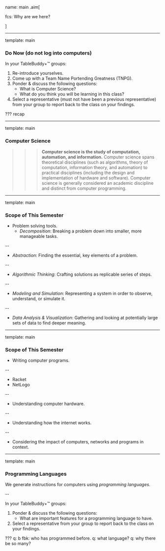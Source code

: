 name: main
.aim[<div>
fcs: Why are we here?
</div>]

---
template: main

### Do Now (do not log into computers)

In your TableBuddy+™ groups:
1. Re-introduce yourselves.
2. Come up with a Team Name Portending Greatness (TNPG).
2. Ponder & discuss the following questions:
   - What is Computer Science?
   - What do you think you will be learning in this class?
3. Select a representative (must not have been a previous representative) from your group to report back to the class on your findings.

???
recap

---
template: main

### Computer Science

>>> __Computer science is the study of computation, automation, and information.__ Computer science spans theoretical disciplines (such as algorithms, theory of computation, information theory, and automation) to practical disciplines (including the design and implementation of hardware and software). Computer science is generally considered an academic discipline and distinct from computer programming.

---
template: main

### Scope of This Semester

- Problem solving tools.
  - _Decomposition_: Breaking a problem down into smaller, more manageable tasks.

--
  - _Abstraction_: Finding the essential, key elements of a problem.

--
  - _Algorithmic Thinking_: Crafting solutions as replicable series of steps.

--
  - _Modeling and Simulation_: Representing a system in order to observe, understand, or simulate it.

--
  - _Data Analysis & Visualization_: Gathering and looking at potentially large sets of data to find deeper meaning.

---
template: main

### Scope of This Semester

- Writing computer programs.

--
  - Racket
  - NetLogo

--
- Understanding computer hardware.

--
- Understanding how the internet works.

--
- Considering the impact of computers, networks and programs in context.

---
template: main

### Programming Languages

We generate instructions for computers using _programming languages_.

--

In your TableBuddy+™ groups:
1. Ponder & discuss the following questions:
   - What are important features for a programming language to have.
2. Select a representative from your group to report back to the class on your findings.

???
q: b fbk: who has programmed before.
q: what language?
q: why there be so many?

